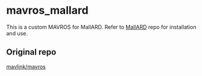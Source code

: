 # mavros_mallard
This is a custom MAVROS for MallARD. Refer to [MallARD](https://github.com/EEEManchester/MallARD) repo for installation and use.

## Original repo
[mavlink/mavros](https://github.com/mavlink/mavros/tree/master/mavros)
